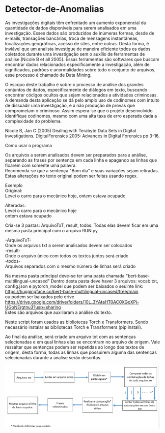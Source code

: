 # Detector-de-Anomalias

As investigações digitais têm enfrentado um aumento exponencial da quantidade de dados disponíveis para serem analisados em uma investigação. Esses dados são produzidos de inúmeras formas, desde de e-mails, transações bancárias, troca de mensagens instantâneas, localizações geográficas, acesso de sites, entre outras. Desta forma, é inviável que um analista investigue de maneira eficiente todos os dados coletados durante uma investigação sem o auxílio de ferramentas de análise [Nicole B et all 2005]. Essas ferramentas são softwares que buscam encontrar dados relacionados especificamente a investigação, além de significados, padrões e anormalidades sobre todo o conjunto de arquivos, esse processo é chamado de Data Mining.

O escopo deste trabalho é sobre o processo de análise dos grandes conjuntos de dados, especificamente de diálogos em texto, buscando encontrar códigos ocultos que sejam relacionados a atividades criminosas. A demanda desta aplicação se dá pelo amplo uso de codinomes com intuito de dissuadir uma investigação, e a não produção de provas que comprometam o criminoso.  Assim espera-se que o projeto desenvolvido identifique codinomes, mesmo com uma alta taxa de erro esperada dada a complexidade do problema. 

Nicole B, Jan C (2005) Dealing with Terabyte Data Sets in Digital Investigations. DigitalForensics 2005: Advances in Digital Forensics pp 3-16. 

Como usar o programa

Os arquivos a serem analisados devem ser preparados para a análise, separando as frases por sentença em cada linha e apagando as linhas que ficarem com somente uma palavra.\
Recomenda-se que a sentença "Bom dia" e suas variações sejam retiradas.\
Estas alterações no texto original podem ser feitas usando regex.

Exemplo  
Original:     
Levei o carro para o mecânico hoje, ontem estava ocupado.  

Alteradas:\
Levei o carro para o mecânico hoje\
ontem estava ocupado
              
Cria-se 3 pastas: ArquivoTxT, result, todos. Todas elas devem ficar em uma mesma pasta principal com o arquivo RUN.py 

-ArquivoTxT-\
Onde os arquivos txt a serem analisados devem ser colocados\
-result-\
Onde o arquivo único com todos os textos juntos será criado\
-todos-\
Arquivos separados com o mesmo número de linhas será criado

Na mesma pasta principal deve-se ter uma pasta chamada "bert-base-multilingual-uncased" 
Dentro desta pasta deve haver 3 arquivos: vocab.txt, config.json e pytorch_model que podem ser baixados o seuinte link:  
https://huggingface.co/bert-base-multilingual-uncased/tree/main \
ou podem ser baixados pelo drive\
https://drive.google.com/drive/folders/10L_3YAtaHT0AC0XGoXPj-UGoNErgtnu3?usp=sharing \
Estes são arquivos que auxiliaram a análise do texto.

Neste script foram usados as bibliotecas Torch e Transformers. Sendo necessário instalar as bibliotecas Torch e Transformers (pip install).

Ao final da análise, será criado um arquivo txt com as sentenças selecionadas e em qual linhas elas se encontram no arquivo de origem.
Vale ressaltar que sentenças podem ser repetidas ao longo dos textos de origem, desta forma, todas as linhas que possuirem alguma das sentenças selecionadas durante a analise serão descritas.

![alt text](https://github.com/kennynakamura/Detector-de-Anomalias/blob/main/fluxograma.png?raw=true)
